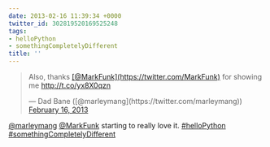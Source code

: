 ```yaml
---
date: 2013-02-16 11:39:34 +0000
twitter_id: 302819520169525248
tags:
- helloPython
- somethingCompletelyDifferent
title: ''
---
```


<blockquote class="twitter-tweet"><p lang="en" dir="ltr">Also, thanks <a href="https://twitter.com/MarkFunk?ref_src=twsrc%5Etfw">[@MarkFunk](https://twitter.com/MarkFunk)</a> for showing me <a href="http://t.co/yx8X0qzn">http://t.co/yx8X0qzn</a></p>&mdash; Dad Bane ([@marleymang](https://twitter.com/marleymang)) <a href="https://twitter.com/marleymang/status/302813669874610179?ref_src=twsrc%5Etfw">February 16, 2013</a></blockquote>
<script async src="https://platform.twitter.com/widgets.js" charset="utf-8"></script>

[@marleymang](https://twitter.com/marleymang) [@MarkFunk](https://twitter.com/MarkFunk) starting to really love it. [#helloPython](https://twitter.com/hashtag/helloPython) [#somethingCompletelyDifferent](https://twitter.com/hashtag/somethingCompletelyDifferent)
